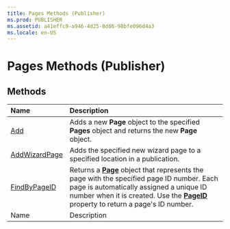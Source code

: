 ```yaml
---
title: Pages Methods (Publisher)
ms.prod: PUBLISHER
ms.assetid: a41effc9-a946-4d25-8d66-98bfe096d4a3
ms.locale: en-US
---
```



# Pages Methods (Publisher)

## Methods



|**Name**|**Description**|
|:-----|:-----|
| [Add](pages.add-method-publisher.md)|Adds a new  **Page** object to the specified **Pages** object and returns the new **Page** object.|
| [AddWizardPage](pages.addwizardpage-method-publisher.md)|Adds the specified new wizard page to a specified location in a publication.|
| [FindByPageID](pages.findbypageid-method-publisher.md)|Returns a  **[Page](page-object-publisher.md)** object that represents the page with the specified page ID number. Each page is automatically assigned a unique ID number when it is created. Use the **[PageID](page.pageid-property-publisher.md)** property to return a page's ID number.|
|Name|Description|

